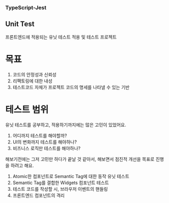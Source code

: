 ### TypeScript-Jest
## Unit Test
프론트엔드에 적용되는 유닛 테스트 적용 및 테스트 프로젝트

# 목표
1. 코드의 안정성과 신뢰성
2. 리팩토링에 대한 내성
3. 테스트코드 자체가 프로젝트 코드의 명세를 나타낼 수 있는 기반

# 테스트 범위
유닛 테스트를 공부하고, 적용하기까지에는 많은 고민이 있었어요.
1. 어디까지 테스트를 해야할까?
2. UI의 변화까지 테스트를 해야하나?
3. 비즈니스 로직만 테스트를 해야하나?

해보기전에는 그저 고민만 하다가 끝날 것 같아서, 해보면서 점진적 개선을 목표로 진행을 하려고 해요.
1. Atomic한 컴포넌트로 Semantic Tag에 대한 동작 유닛 테스트
2. Semantic Tag를 결합한 Widgets 컴포넌트 테스트
3. 테스트 코드를 작성할 시, 브라우저 이벤트의 핸들링
4. 프론트엔드 컴포넌트의 격리
